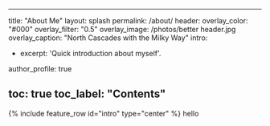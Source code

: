 ﻿---

title: "About Me"
layout: splash
permalink: /about/
header:
  overlay_color: "#000"
  overlay_filter: "0.5"
  overlay_image: /photos/better header.jpg
  overlay_caption: "North Cascades with the Milky Way"
intro: 
  - excerpt: 'Quick introduction about myself'.

author_profile: true

toc: true
toc_label: "Contents"
---

{% include feature_row id="intro" type="center" %}
hello